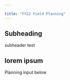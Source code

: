 ```yaml
---

title: "FY22 Field Planning"
---
```

## Subheading

subheader text

## lorem ipsum

Planning input below
